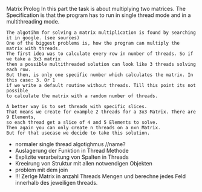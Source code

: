 
Matrix
	Prolog
	In this part the task is about multiplying two matrices.
	The Specification is that the program has to run in single thread mode
	and in a multithreading mode.
	
	The algotihm for solving a matrix multiplication is found by searching it in google. (see sources)
	One of the biggest problems is, how the program can multiply the matrix with threads.
	The first idea was to calculate every row in number of threads. So if we take a 3x3 matrix
	then a possible multithreaded solution can look like 3 threads solving each row. 
	But then, is only one specific number which calculates the matrix. In this case: 3. Or 1
	if we write a default routine without threads. Till this point its not possible
	to calculate the matrix with a random number of threads.
	
	A better way is to set threads with specific slices.
	That means we create for example 2 threads for a 3x3 Matrix. There are 9 Elements,
	so each thread get a slice of 4 and 5 Elements to solve.
	Then again you can only create n threads on a nxn Matrix.
	But for that usecase we decide to take this solution.
	
	 
- normaler single thread algotighmus //name?
- Auslagerung der Funktion in Thread Methode
- Explizite verarbeitung von  Spalten in Threads
- Kreeirung von Struktur mit allen notwendigen Objekten
- problem mit dem join 
- !!! Zerlge Matrix in anzahl Threads Mengen und berechne jedes Feld  innerhalb des jeweiligen threads.
